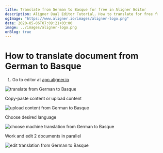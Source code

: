 ```yaml
---
title: Translate from German to Basque for free in Aligner Editor
description: Aligner Dual Editor Tutorial. How to translate for free from German to Basque. Aligner is multilingual document management platform. 
ogImage: "https://www.aligner.io/images/aligner-logo.png"
date: 2020-05-06T07:09:21+03:00
image: ../images/aligner-logo.png
onBlog: true
---
```


# How to translate document from German to Basque

1. Go to editor at [app.aligner.io](https://app.aligner.io "Aligner App web page")

![translate from German to Basque](../aligner-blank-editor.png "translate from German to Basque")

Copy-paste content or upload content

![upload content from German to Basque](../aligner-uploaded-document.png "upload content from German to Basque")

Choose desired language

![choose machine translation from German to Basque](../aligner-language-dropdown.png "choose machine translation from German to Basque")

Work and edit 2 documents in parallel

![edit translation from German to Basque](../aligner-double-sitded-editor.png "edit translation from German to Basque")

